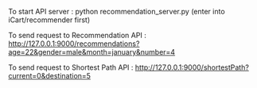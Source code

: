 To start API server : python recommendation_server.py    (enter into iCart/recommender first)

To send request to Recommendation API : http://127.0.0.1:9000/recommendations?age=22&gender=male&month=january&number=4

To send request to Shortest Path API : http://127.0.0.1:9000/shortestPath?current=0&destination=5
